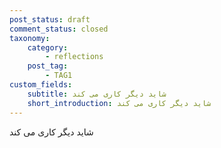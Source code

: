 ```yaml
---
post_status: draft
comment_status: closed
taxonomy:
    category:
        - reflections
    post_tag:
        - TAG1
custom_fields:
    subtitle: شاید دیگر کاری می کند
    short_introduction: شاید دیگر کاری می کند
---
```

شاید دیگر کاری می کند
